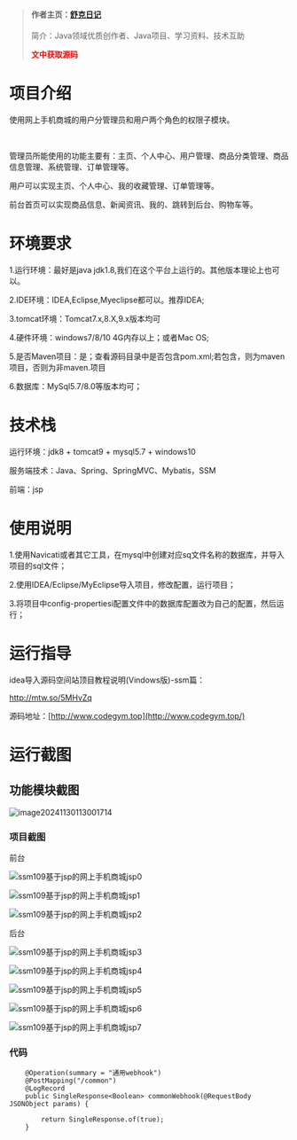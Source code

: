 > #### 作者主页：[舒克日记](https://blog.csdn.net/cativen)
>
>  简介：Java领域优质创作者、Java项目、学习资料、技术互助
>
> <b><font color=red>文中获取源码</font></b>

# 项目介绍

使用网上手机商城的用户分管理员和用户两个角色的权限子模块。

​

管理员所能使用的功能主要有：主页、个人中心、用户管理、商品分类管理、商品信息管理、系统管理、订单管理等。

用户可以实现主页、个人中心、我的收藏管理、订单管理等。

前台首页可以实现商品信息、新闻资讯、我的、跳转到后台、购物车等。

# 环境要求

1.运行环境：最好是java jdk1.8,我们在这个平台上运行的。其他版本理论上也可以。

2.IDE环境：IDEA,Eclipse,Myeclipse都可以。推荐IDEA;

3.tomcat环境：Tomcat7.x,8.X,9.x版本均可

4.硬件环境：windows7/8/10 4G内存以上；或者Mac OS;

5.是否Maven项目：是；查看源码目录中是否包含pom.xml;若包含，则为maven项目，否则为非maven.项目

6.数据库：MySql5.7/8.0等版本均可；

# 技术栈

运行环境：jdk8 + tomcat9 + mysql5.7 + windows10

服务端技术：Java、Spring、SpringMVC、Mybatis，SSM

前端：jsp

# 使用说明

1.使用Navicati或者其它工具，在mysql中创建对应sq文件名称的数据库，并导入项目的sql文件；

2.使用IDEA/Eclipse/MyEclipse导入项目，修改配置，运行项目；

3.将项目中config-propertiesi配置文件中的数据库配置改为自己的配置，然后运行；

# 运行指导

idea导入源码空间站顶目教程说明(Vindows版)-ssm篇：

http://mtw.so/5MHvZq

源码地址：[http://www.codegym.top](http://www.codegym.top/)


# 运行截图

## 功能模块截图

![image20241130113001714](https://i-blog.csdnimg.cn/img_convert/93f579214080ff96cc610074531aaafa.png)

### 项目截图

前台

![ssm109基于jsp的网上手机商城jsp0](https://i-blog.csdnimg.cn/img_convert/1642ad27cc6bf0270c20eb54f4fb7882.png)

![ssm109基于jsp的网上手机商城jsp1](https://i-blog.csdnimg.cn/img_convert/5a77a5a8840de6e07c7cc1e7cae5c298.png)

![ssm109基于jsp的网上手机商城jsp2](https://i-blog.csdnimg.cn/img_convert/94988a915e3866e12d9885c643108198.png)

后台

![ssm109基于jsp的网上手机商城jsp3](https://i-blog.csdnimg.cn/img_convert/52fb9a830fe9a358b01160b2a36fc34b.png)

![ssm109基于jsp的网上手机商城jsp4](https://i-blog.csdnimg.cn/img_convert/24db84779686ba866f92e71f449a0bfe.png)

![ssm109基于jsp的网上手机商城jsp5](https://i-blog.csdnimg.cn/img_convert/89525cdb65a856fc517b4d81831e685c.png)

![ssm109基于jsp的网上手机商城jsp6](https://i-blog.csdnimg.cn/img_convert/d1bdd0539d41487c22bc0f6472fc21f1.png)

![ssm109基于jsp的网上手机商城jsp7](https://i-blog.csdnimg.cn/img_convert/0f09d192518d13ae32a75ddab8f6158e.png)
### 代码

```
    @Operation(summary = "通用webhook")
    @PostMapping("/common")
    @LogRecord
    public SingleResponse<Boolean> commonWebhook(@RequestBody JSONObject params) {

        return SingleResponse.of(true);
    }
```
